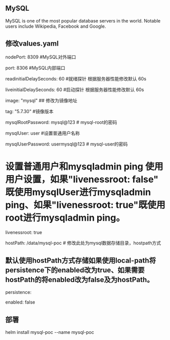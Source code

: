 ## MySQL
MySQL is one of the most popular database servers in the world. Notable users include Wikipedia, Facebook and Google.

## 修改values.yaml 
nodePort: 8309 #MySQL对外端口

port: 8306    #MySQL内部端口

readinitialDelaySeconds: 60 #就绪探针 根据服务器性能修改默认 60s

liveinitialDelaySeconds: 60 #启动探针 根据服务器性能修改默认 60s

image: "mysql"       ## 修改为镜像地址

tag: "5.7.30"                                   #镜像版本


mysqlRootPassword: mysql@123   # mysql-root的密码

mysqlUser: user                 #设置普通用户名称

mysqlUserPassword: usermysql@123   # mysql-user的密码

# 设置普通用户和mysqladmin ping 使用用户设置，如果"livenessroot: false" 既使用mysqlUser进行mysqladmin ping、如果"livenessroot: true"既使用root进行mysqladmin ping。

livenessroot: true

hostPath: /data/mysql-poc                             # 修改此处为mysql数据存储目录，hostpath方式

## 默认使用hostPath方式存储如果使用local-path将persistence下的enabled改为true、如果需要hostPath的将enabled改为false及为hostPath。
persistence:

  enabled: false
## 部署
helm install mysql-poc --name mysql-poc
